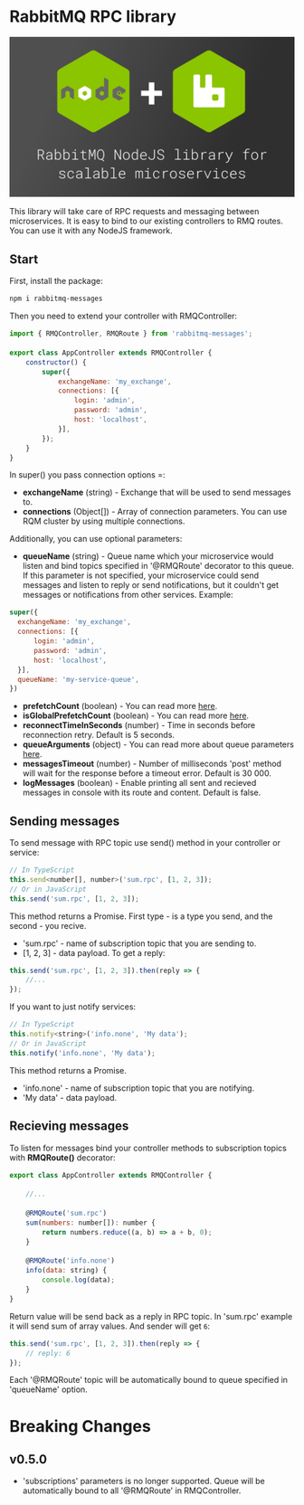 # RabbitMQ RPC library
![alt cover](https://github.com/AlariCode/rabbitmq-messages/raw/master/img/cover.jpg)

This library will take care of RPC requests and messaging between microservices. It is easy to bind to our existing controllers to RMQ routes. You can use it with any NodeJS framework.

## Start
First, install the package:

``` bash
npm i rabbitmq-messages
```

Then you need to extend your controller with RMQController:
``` javascript
import { RMQController, RMQRoute } from 'rabbitmq-messages';

export class AppController extends RMQController {
    constructor() {
        super({
            exchangeName: 'my_exchange',
            connections: [{
                login: 'admin',
                password: 'admin',
                host: 'localhost',
            }],
        });
    }
}
```

In super() you pass connection options =:
- **exchangeName** (string) - Exchange that will be used to send messages to.
- **connections** (Object[]) - Array of connection parameters. You can use RQM cluster by using multiple connections.

Additionally, you can use optional parameters:
- **queueName** (string) - Queue name which your microservice would listen and bind topics specified in '@RMQRoute' decorator to this queue. If this parameter is not specified, your microservice could send messages and listen to reply or send notifications, but it couldn't get messages or notifications from other services.
Example:

``` javascript
super({
  exchangeName: 'my_exchange',
  connections: [{
      login: 'admin',
      password: 'admin',
      host: 'localhost',
  }],
  queueName: 'my-service-queue',
})
```
- **prefetchCount** (boolean) - You can read more [here](https://github.com/postwait/node-amqp).
- **isGlobalPrefetchCount** (boolean) - You can read more [here](https://github.com/postwait/node-amqp).
- **reconnectTimeInSeconds** (number) - Time in seconds before reconnection retry. Default is 5 seconds.
- **queueArguments** (object) - You can read more about queue parameters [here](https://www.rabbitmq.com/parameters.html).
- **messagesTimeout** (number) - Number of milliseconds 'post' method will wait for the response before a timeout error. Default is 30 000.
- **logMessages** (boolean) - Enable printing all sent and recieved messages in console with its route and content. Default is false.

## Sending messages
To send message with RPC topic use send() method in your controller or service:
``` javascript
// In TypeScript
this.send<number[], number>('sum.rpc', [1, 2, 3]);
// Or in JavaScript
this.send('sum.rpc', [1, 2, 3]);
```
This method returns a Promise. First type - is a type you send, and the second - you recive.
- 'sum.rpc' - name of subscription topic that you are sending to.
- [1, 2, 3] - data payload.
To get a reply:
``` javascript
this.send('sum.rpc', [1, 2, 3]).then(reply => {
    //...
});
```
If you want to just notify services:
``` javascript
// In TypeScript
this.notify<string>('info.none', 'My data');
// Or in JavaScript
this.notify('info.none', 'My data');
```
This method returns a Promise.
- 'info.none' - name of subscription topic that you are notifying.
- 'My data' - data payload.

## Recieving messages
To listen for messages bind your controller methods to subscription topics with **RMQRoute()** decorator:
``` javascript
export class AppController extends RMQController {

    //...

    @RMQRoute('sum.rpc')
    sum(numbers: number[]): number {
        return numbers.reduce((a, b) => a + b, 0);
    }

    @RMQRoute('info.none')
    info(data: string) {
        console.log(data);
    }
}
```
Return value will be send back as a reply in RPC topic. In 'sum.rpc' example it will send sum of array values. And sender will get `6`:
``` javascript
this.send('sum.rpc', [1, 2, 3]).then(reply => {
    // reply: 6
});
```
Each '@RMQRoute' topic will be automatically bound to queue specified in 'queueName' option.

# Breaking Changes
## v0.5.0
- 'subscriptions' parameters is no longer supported. Queue will be automatically bound to all '@RMQRoute' in RMQController.